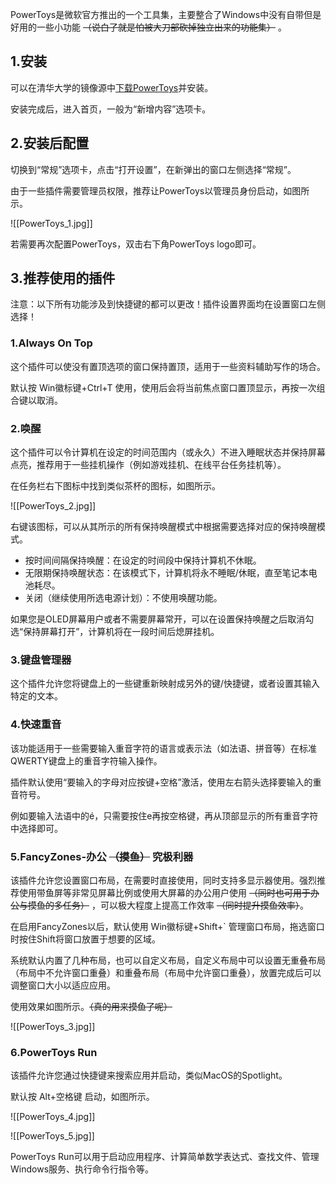 PowerToys是微软官方推出的一个工具集，主要整合了Windows中没有自带但是好用的一些小功能 ~~（说白了就是怕被大刀部砍掉独立出来的功能集）~~ 。

## 1.安装

可以在清华大学的镜像源中[下载PowerToys](https://mirrors.tuna.tsinghua.edu.cn/github-release/microsoft/PowerToys/LatestRelease/PowerToysSetup-0.82.1-x64.exe)并安装。

安装完成后，进入首页，一般为“新增内容”选项卡。

## 2.安装后配置

切换到“常规”选项卡，点击“打开设置”，在新弹出的窗口左侧选择“常规”。

由于一些插件需要管理员权限，推荐让PowerToys以管理员身份启动，如图所示。

![[PowerToys_1.jpg]]

若需要再次配置PowerToys，双击右下角PowerToys logo即可。

## 3.推荐使用的插件

注意：以下所有功能涉及到快捷键的都可以更改！插件设置界面均在设置窗口左侧选择！

### 1.Always On Top

这个插件可以使没有置顶选项的窗口保持置顶，适用于一些资料辅助写作的场合。

默认按 Win徽标键+Ctrl+T 使用，使用后会将当前焦点窗口置顶显示，再按一次组合键以取消。

### 2.唤醒

这个插件可以令计算机在设定的时间范围内（或永久）不进入睡眠状态并保持屏幕点亮，推荐用于一些挂机操作（例如游戏挂机、在线平台任务挂机等）。

在任务栏右下图标中找到类似茶杯的图标，如图所示。

![[PowerToys_2.jpg]]

右键该图标，可以从其所示的所有保持唤醒模式中根据需要选择对应的保持唤醒模式。

- 按时间间隔保持唤醒：在设定的时间段中保持计算机不休眠。
- 无限期保持唤醒状态：在该模式下，计算机将永不睡眠/休眠，直至笔记本电池耗尽。
- 关闭（继续使用所选电源计划）：不使用唤醒功能。

如果您是OLED屏幕用户或者不需要屏幕常开，可以在设置保持唤醒之后取消勾选“保持屏幕打开”，计算机将在一段时间后熄屏挂机。

### 3.键盘管理器

这个插件允许您将键盘上的一些键重新映射成另外的键/快捷键，或者设置其输入特定的文本。

### 4.快速重音

该功能适用于一些需要输入重音字符的语言或表示法（如法语、拼音等）在标准QWERTY键盘上的重音字符输入操作。

插件默认使用“要输入的字母对应按键+空格”激活，使用左右箭头选择要输入的重音符号。

例如要输入法语中的é，只需要按住e再按空格键，再从顶部显示的所有重音字符中选择即可。

### 5.FancyZones-办公 ~~（摸鱼）~~ 究极利器

该插件允许您设置窗口布局，在需要时直接使用，同时支持多显示器使用。强烈推荐使用带鱼屏等非常见屏幕比例或使用大屏幕的办公用户使用 ~~（同时也可用于办公与摸鱼的多任务）~~ ，可以极大程度上提高工作效率 ~~（同时提升摸鱼效率）~~。

在启用FancyZones以后，默认使用 Win徽标键+Shift+` 管理窗口布局，拖选窗口时按住Shift将窗口放置于想要的区域。

系统默认内置了几种布局，也可以自定义布局，自定义布局中可以设置无重叠布局（布局中不允许窗口重叠）和重叠布局（布局中允许窗口重叠），放置完成后可以调整窗口大小以适应应用。

使用效果如图所示。~~（真的用来摸鱼了呢）~~

![[PowerToys_3.jpg]]

### 6.PowerToys Run

该插件允许您通过快捷键来搜索应用并启动，类似MacOS的Spotlight。

默认按 Alt+空格键 启动，如图所示。

![[PowerToys_4.jpg]]

![[PowerToys_5.jpg]]

PowerToys Run可以用于启动应用程序、计算简单数学表达式、查找文件、管理Windows服务、执行命令行指令等。
